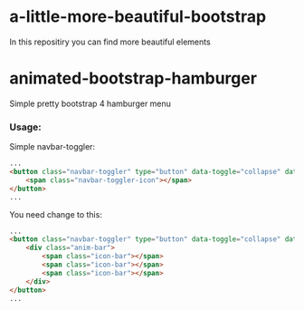 # a-little-more-beautiful-bootstrap
 In this repositiry you can find more beautiful elements

 
# animated-bootstrap-hamburger
 Simple pretty bootstrap 4 hamburger menu

### Usage:


Simple navbar-toggler:
```html
...
<button class="navbar-toggler" type="button" data-toggle="collapse" data-target="#navbarSupportedContent" aria-controls="navbarSupportedContent"   aria-expanded="false" aria-label="Toggle navigation">
    <span class="navbar-toggler-icon"></span>
</button>
...
```

You need change to this:
```html
...
<button class="navbar-toggler" type="button" data-toggle="collapse" data-target="#navbarSupportedContent" aria-controls="navbarSupportedContent" aria-expanded="false" aria-label="Toggle navigation">
    <div class="anim-bar">  
        <span class="icon-bar"></span>
        <span class="icon-bar"></span>
        <span class="icon-bar"></span>
    </div>
</button>
...
```
